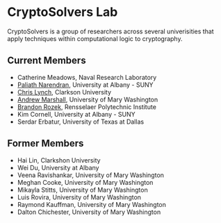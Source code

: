 # CryptoSolvers Lab

CryptoSolvers is a group of researchers across several univerisities that apply techniques within computational logic to cryptography.

## Current Members
- Catherine Meadows, Naval Research Laboratory
- [Paliath Narendran](http://www.cs.albany.edu/~dran/), University at Albany - SUNY
- [Chris Lynch](https://lin-web.clarkson.edu/~clynch/), Clarkson University
- [Andrew Marshall](https://www.marshallandrew.net/), University of Mary Washington
- [Brandon Rozek](https://brandonrozek.com), Rensselaer Polytechnic Institute
- Kim Cornell, University at Albany - SUNY
- Serdar Erbatur, University of Texas at Dallas


## Former Members
- Hai Lin, Clarkshon University
- Wei Du, University at Albany
- Veena Ravishankar, University of Mary Washington
- Meghan Cooke, University of Mary Washington
- Mikayla Stitts, University of Mary Washington
- Luis Rovira, University of Mary Washington
- Raymond Kauffman, University of Mary Washington
- Dalton Chichester, University of Mary Washington
